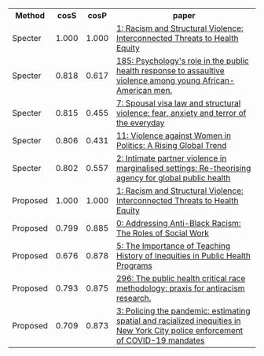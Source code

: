 <html><table><tr>
<th>Method</th>
<th>cosS</th>
<th>cosP</th>
<th>paper</th>
</tr>
<tr>
<td>Specter</td>
<td>1.000</td>
<td>1.000</td>
<td><a href="https://www.semanticscholar.org/paper/c5310cafe9267bf075f8997baf7e0b249717f8f5">1: Racism and Structural Violence: Interconnected Threats to Health Equity</a></td>
</tr>
<tr>
<td>Specter</td>
<td>0.818</td>
<td>0.617</td>
<td><a href="https://www.semanticscholar.org/paper/340fe1c67406c8f206b88467ecc99a00e3b1056f">185: Psychology's role in the public health response to assaultive violence among young African-American men.</a></td>
</tr>
<tr>
<td>Specter</td>
<td>0.815</td>
<td>0.455</td>
<td><a href="https://www.semanticscholar.org/paper/323384ff54dcba6b3f74f052585796c0790bb2c4">7: Spousal visa law and structural violence: fear, anxiety and terror of the everyday</a></td>
</tr>
<tr>
<td>Specter</td>
<td>0.806</td>
<td>0.431</td>
<td><a href="https://www.semanticscholar.org/paper/505caf441ac4d70c94c2f7ccff2f2dda9c247eec">11: Violence against Women in Politics: A Rising Global Trend</a></td>
</tr>
<tr>
<td>Specter</td>
<td>0.802</td>
<td>0.557</td>
<td><a href="https://www.semanticscholar.org/paper/33596a0c1edd8adbb96b6c2523c08d882e6960d6">2: Intimate partner violence in marginalised settings: Re-theorising agency for global public health</a></td>
</tr>
<tr>
<td>Proposed</td>
<td>1.000</td>
<td>1.000</td>
<td><a href="https://www.semanticscholar.org/paper/c5310cafe9267bf075f8997baf7e0b249717f8f5">1: Racism and Structural Violence: Interconnected Threats to Health Equity</a></td>
</tr>
<tr>
<td>Proposed</td>
<td>0.799</td>
<td>0.885</td>
<td><a href="https://www.semanticscholar.org/paper/c5d0421682d5e8be44bc03c1f0150f633a579f0c">0: Addressing Anti-Black Racism: The Roles of Social Work</a></td>
</tr>
<tr>
<td>Proposed</td>
<td>0.676</td>
<td>0.878</td>
<td><a href="https://www.semanticscholar.org/paper/171e71cd563f2f6506837f5c06a4290b731fc8a5">5: The Importance of Teaching History of Inequities in Public Health Programs</a></td>
</tr>
<tr>
<td>Proposed</td>
<td>0.793</td>
<td>0.875</td>
<td><a href="https://www.semanticscholar.org/paper/cc442af8f6bee25b5a759ebee10162cfb45d89c9">296: The public health critical race methodology: praxis for antiracism research.</a></td>
</tr>
<tr>
<td>Proposed</td>
<td>0.709</td>
<td>0.873</td>
<td><a href="https://www.semanticscholar.org/paper/862d8cc50f0ecd6fa568bf0d6bce450e23ec6299">3: Policing the pandemic: estimating spatial and racialized inequities in New York City police enforcement of COVID-19 mandates</a></td>
</tr>
</table></html>
